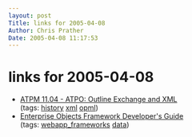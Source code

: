 ```yaml
---
layout: post
Title: links for 2005-04-08  
Author: Chris Prather
Date: 2005-04-08 11:17:53
---
```


# links for 2005-04-08
<ul class="delicious">
	<li>
		<div class="delicious-link"><a href="http://www.atpm.com/11.04/atpo.shtml">ATPM 11.04 - ATPO: Outline Exchange and XML</a></div>
		<div class="delicious-tags">(tags: <a href="http://del.icio.us/perigrin/history">history</a> <a href="http://del.icio.us/perigrin/xml">xml</a> <a href="http://del.icio.us/perigrin/opml">opml</a>)</div>
	</li>
	<li>
		<div class="delicious-link"><a href="http://developer.apple.com/documentation/LegacyTechnologies/WebObjects/WebObjects_4.5/System/Documentation/Developer/EnterpriseObjects/DevGuide/GuideTOC.html">Enterprise Objects Framework Developer's Guide</a></div>
		<div class="delicious-tags">(tags: <a href="http://del.icio.us/perigrin/webapp_frameworks">webapp_frameworks</a> <a href="http://del.icio.us/perigrin/data">data</a>)</div>
	</li>
</ul>

